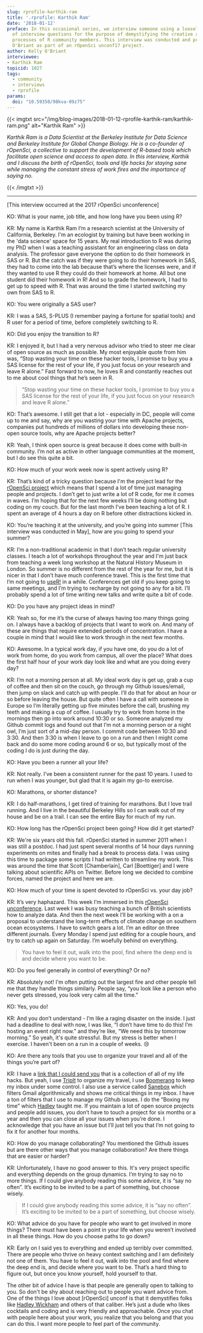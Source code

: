 ```yaml
---
slug: rprofile-karthik-ram
title: '.rprofile: Karthik Ram'
date: '2018-01-12'
preface: In this occasional series, we interview someone using a loosely defined set
  of interview questions for the purpose of demystifying the creative and development
  processes of R community members. This interview was conducted and prepared by Kelly
  O'Briant as part of an rOpenSci unconf17 project.
author: Kelly O'Briant
interviewee: 
- Karthik Ram
topicid: 1027
tags:
  - community
  - interviews
  - rprofile
params:
  doi: "10.59350/98kva-09z75"
---
```


{{< imgtxt src="/img/blog-images/2018-01-12-rprofile-karthik-ram/karthik-ram.png" alt="Karthik Ram" >}}

_Karthik Ram is a Data Scientist at the Berkeley Institute for Data Science and Berkeley Institute for Global Change Biology. He is a co-founder of rOpenSci, a collective to support the development of R-based tools which facilitate open science and access to open data. In this interview, Karthik and I discuss the birth of rOpenSci, tools and life hacks for staying sane while managing the constant stress of work fires and the importance of saying no._

{{< /imgtxt >}}

---


[This interview occurred at the 2017 rOpenSci unconference]

KO: What is your name, job title, and how long have you been using R?

KR: My name is Karthik Ram I’m a research scientist at the University of California, Berkeley. I'm an ecologist by training but have been working in the 'data science' space for 15 years. My real introduction to R was during my PhD when I was a teaching assistant for an engineering class on data analysis. The professor gave everyone the option to do their homework in SAS or R. But the catch was if they were going to do their homework in SAS, they had to come into the lab because that’s where the licenses were, and if they wanted to use R they could do their homework at home. All but one student did their homework in R! And so to grade the homework, I had to get up to speed with R. That was around the time I started switching my own from SAS to R.

KO: You were originally a SAS user?

KR: I was a SAS, S-PLUS (I remember paying a fortune for spatial tools) and R user for a period of time, before completely switching to R.

KO: Did you enjoy the transition to R?

KR: I enjoyed it, but I had a very nervous advisor who tried to steer me clear of open source as much as possible. My most enjoyable quote from him was, “Stop wasting your time on these hacker tools, I promise to buy you a SAS license for the rest of your life, if you just focus on your research and leave R alone.” Fast forward to now, he loves R and constantly reaches out to me about cool things that he’s seen in R.

> “Stop wasting your time on these hacker tools, I promise to buy you a SAS license for the rest of your life, if you just focus on your research and leave R alone.”

KO: That’s awesome. I still get that a lot - especially in DC, people will come up to me and say, why are you wasting your time with Apache projects, companies put hundreds of millions of dollars into developing these non-open source tools, why are Apache projects better?  

KR: Yeah, I think open source is great because it does come with built-in community. I’m not as active in other language communities at the moment, but I do see this quite a bit.

KO: How much of your work week now is spent actively using R?

KR: That’s kind of a tricky question because I'm the project lead for the [rOpenSci project](/) which means that I spend a lot of time just managing people and projects. I don’t get to just write a lot of R code, for me it comes in waves. I’m hoping that for the next few weeks I’ll be doing nothing but coding on my couch. But for the last month I’ve been teaching a lot of R. I spent an average of 4 hours a day on R before other distractions kicked in.

KO: You’re teaching it at the university, and you’re going into summer [This interview was conducted in May], how are you going to spend your summer?  

KR: I’m a non-traditional academic in that I don’t teach regular university classes. I teach a lot of workshops throughout the year and I'm just back from teaching a week long workshop at the Natural History Museum in London. So summer is no different from the rest of the year for me, but it is nicer in that I don’t have much conference travel. This is the first time that I’m not going to [useR!](https://user2017.brussels/) in a while. Conferences get old if you keep going to same meetings, and I’m trying to recharge by not going to any for a bit. I’ll probably spend a lot of time writing new talks and write quite a bit of code.

KO: Do you have any project ideas in mind?

KR: Yeah so, for me it’s the curse of always having too many things going on. I always have a backlog of projects that I want to work on. And many of these are things that require extended periods of concentration. I have a couple in mind that I would like to work through in the next few months.

KO: Awesome. In a typical work day, if you have one, do you do a lot of work from home, do you work from campus, all over the place? What does the first half hour of your work day look like and what are you doing every day?  

KR: I’m not a morning person at all. My ideal work day is get up, grab a cup of coffee and then sit on the couch, go through my Github issues/email, then jump on slack and catch up with people. I’ll do that for about an hour or so before leaving the house. But quite often I have a call with someone in Europe so I’m literally getting up five minutes before the call, brushing my teeth and making a cup of coffee. I usually try to work from home in the mornings then go into work around 10:30 or so. Someone analyzed my Github commit logs and found out that I’m not a morning person or a night owl, I’m just sort of a mid-day person. I commit code between 10:30 and 3:30. And then 3:30 is when I leave to go on a run and then I might come back and do some more coding around 6 or so, but typically most of the coding I do is just during the day.

KO: Have you been a runner all your life?

KR: Not really. I’ve been a consistent runner for the past 10 years. I used to run when I was younger, but glad that it is again my go-to exercise.

KO: Marathons, or shorter distance?

KR: I do half-marathons, I get tired of training for marathons. But I love trail running. And I live in the beautiful Berkeley Hills so I can walk out of my house and be on a trail. I can see the entire Bay for much of my run.

KO: How long has the rOpenSci project been going? How did it get started?

KR: We're six years old this fall. rOpenSci started in summer 2011 when I was still a postdoc. I had just spent several months of 14 hour days running experiments on mites and finally had a break to process data. I was using this time to package some scripts I had written to streamline my work. This was around the time that Scott [Chamberlain], Carl [Boettiger] and I were talking about scientific APIs on Twitter. Before long we decided to combine forces, named the project and here we are.

KO: How much of your time is spent devoted to rOpenSci vs. your day job?

KR: It’s very haphazard. This week I’m immersed in this [rOpenSci unconference](https://unconf17.ropensci.org/). Last week I was busy teaching a bunch of British scientists how to analyze data. And then the next week I’ll be working with a on a proposal to understand the long-term effects of climate change on southern ocean ecosystems. I have to switch gears a lot. I’m an editor on three different journals. Every Monday I spend just editing for a couple hours, and try to catch up again on Saturday. I’m woefully behind on everything.  

> You have to feel it out, walk into the pool, find where the deep end is and decide where you want to be.

KO: Do you feel generally in control of everything? Or no?

KR: Absolutely not! I'm often putting out the largest fire and other people tell me that they handle things similarly. People say, “you look like a person who never gets stressed, you look very calm all the time.”

KO: Yes, you do!

KR: And you don’t understand - I’m like a raging disaster on the inside. I just had a deadline to deal with now, I was like, “I don’t have time to do this! I’m hosting an event right now.” and they’re like, “We need this by tomorrow morning.” So yeah, it's quite stressful. But my stress is better when I exercise. I haven't been on a run in a couple of weeks. 😢

KO: Are there any tools that you use to organize your travel and all of the things you’re part of?

KR: I have a [link that I could send you](https://inundata.org/about/setup/) that is a collection of all of my life hacks. But yeah, I use [TripIt](https://www.tripit.com/) to organize my travel, I use [Boomerang](https://www.boomeranggmail.com/) to keep my inbox under some control. I also use a service called [Sanebox](https://www.sanebox.com/) which filters Gmail algorithmically and shows me critical things in my inbox. I have a ton of filters that I use to manage my Github issues. I do the “Boxing my time” which [Hadley](http://hadley.nz/) taught me. If you maintain a lot of open source projects and people add issues, you don’t have to touch a project for six months or a year and then you can close all your issues when you’re done. I acknowledge that you have an issue but I’ll just tell you that I’m not going to fix it for another four months.

KO: How do you manage collaborating? You mentioned the Github issues but are there other ways that you manage collaboration? Are there things that are easier or harder?  

KR: Unfortunately, I have no good answer to this. It's very project specific and everything depends on the group dynamics. I’m trying to say no to more things. If I could give anybody reading this some advice, it is “say no often”. It’s exciting to be invited to be a part of something, but choose wisely.  

> If I could give anybody reading this some advice, it is “say no often”. It’s exciting to be invited to be a part of something, but choose wisely.

KO: What advice do you have for people who want to get involved in more things? There must have been a point in your life when you weren’t involved in all these things. How do you choose paths to go down?  

KR: Early on I said yes to everything and ended up terribly over committed. There are people who thrive on heavy context switching and I am definitely not one of them. You have to feel it out, walk into the pool and find where the deep end is, and decide where you want to be. That’s a hard thing to figure out, but once you know yourself, hold yourself to that.   

The other bit of advice I have is that people are generally open to talking to you. So don't be shy about reaching out to people you want advice from. One of the things I love about [rOpenSci] unconf is that it demystifies folks like [Hadley Wickham](http://hadley.nz/) and others of that caliber. He’s just a dude who likes cocktails and coding and is very friendly and approachable. Once you chat with people here about your work, you realize that you belong and that you can do this. I want more people to feel part of the community.
